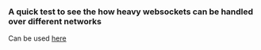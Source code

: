 ### A quick test to see the how heavy websockets can be handled over different networks
Can be used [here](http://natrixnatrix89.github.io/ws-endurance-test/)
